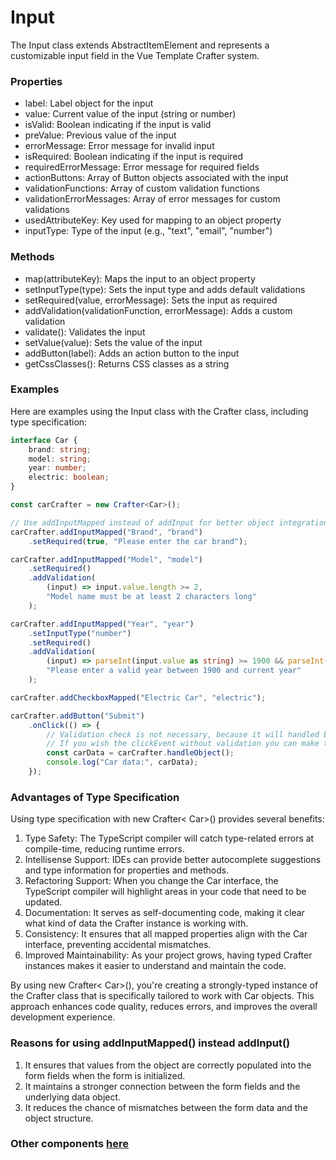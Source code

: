 # Input

The Input class extends AbstractItemElement and represents a customizable input field in the Vue Template Crafter system.
### Properties


- label: Label object for the input
- value: Current value of the input (string or number)
- isValid: Boolean indicating if the input is valid
- preValue: Previous value of the input
- errorMessage: Error message for invalid input
- isRequired: Boolean indicating if the input is required
- requiredErrorMessage: Error message for required fields
- actionButtons: Array of Button objects associated with the input
- validationFunctions: Array of custom validation functions
- validationErrorMessages: Array of error messages for custom validations
- usedAttributeKey: Key used for mapping to an object property
- inputType: Type of the input (e.g., "text", "email", "number")

### Methods

- map(attributeKey): Maps the input to an object property
- setInputType(type): Sets the input type and adds default validations
- setRequired(value, errorMessage): Sets the input as required
- addValidation(validationFunction, errorMessage): Adds a custom validation
- validate(): Validates the input
- setValue(value): Sets the value of the input 
- addButton(label): Adds an action button to the input
- getCssClasses(): Returns CSS classes as a string

### Examples

Here are examples using the Input class with the Crafter class, including type specification:

```TypeScript
interface Car {
    brand: string;
    model: string;
    year: number;
    electric: boolean;
}

const carCrafter = new Crafter<Car>();

// Use addInputMapped instead of addInput for better object integration
carCrafter.addInputMapped("Brand", "brand")
    .setRequired(true, "Please enter the car brand");

carCrafter.addInputMapped("Model", "model")
    .setRequired()
    .addValidation(
        (input) => input.value.length >= 2,
        "Model name must be at least 2 characters long"
    );

carCrafter.addInputMapped("Year", "year")
    .setInputType("number")
    .setRequired()
    .addValidation(
        (input) => parseInt(input.value as string) >= 1900 && parseInt(input.value as string) <= new Date().getFullYear(),
        "Please enter a valid year between 1900 and current year"
    );

carCrafter.addCheckboxMapped("Electric Car", "electric");

carCrafter.addButton("Submit")
    .onClick(() => {
        // Validation check is not necessary, because it will handled by crafter before
        // If you wish the clickEvent without validation you can make the button as ignoreValidation (In future the strategy will changed)
        const carData = carCrafter.handleObject();
        console.log("Car data:", carData);
    });

```

### Advantages of Type Specification
Using type specification with new Crafter< Car>() provides several benefits:

1. Type Safety: The TypeScript compiler will catch type-related errors at compile-time, reducing runtime errors.
2. Intellisense Support: IDEs can provide better autocomplete suggestions and type information for properties and methods.
3. Refactoring Support: When you change the Car interface, the TypeScript compiler will highlight areas in your code that need to be updated.
4. Documentation: It serves as self-documenting code, making it clear what kind of data the Crafter instance is working with.
5. Consistency: It ensures that all mapped properties align with the Car interface, preventing accidental mismatches.
6. Improved Maintainability: As your project grows, having typed Crafter instances makes it easier to understand and maintain the code.

By using new Crafter< Car>(), you're creating a strongly-typed instance of the Crafter class that is specifically tailored to work with Car objects. This approach enhances code quality, reduces errors, and improves the overall development experience.

### Reasons for using addInputMapped() instead addInput()

1. It ensures that values from the object are correctly populated into the form fields when the form is initialized.
2. It maintains a stronger connection between the form fields and the underlying data object. 
3. It reduces the chance of mismatches between the form data and the object structure.


### Other components [here](./../Components.README.md)